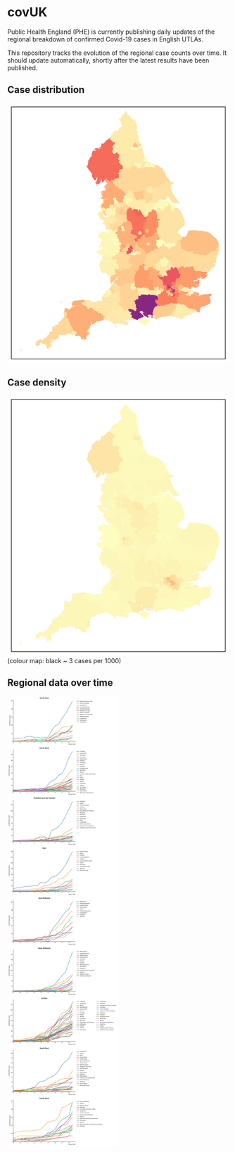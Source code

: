 # covUK

Public Health England (PHE) is currently publishing daily updates of the regional breakdown of confirmed Covid-19 cases in English UTLAs.

This repository tracks the evolution of the regional case counts over time.  It should update automatically, shortly after the latest results have been published.

## Case distribution

![chloropleth map of England](UK_regional/map.png)

## Case density

![chloropleth map of England](UK_regional/map_density.png)
(colour map: black ~ 3 cases per 1000)

## Regional data over time

![graphs of all UTLAs' case counts, divided by region](UK_regional/plots/UTLAs.png)
